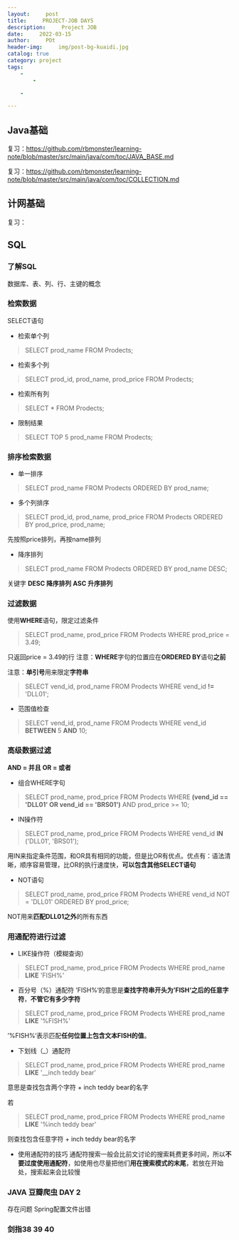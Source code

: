 ```yaml
---
layout:     post
title:     PROJECT-JOB DAY5
description:     Project JOB
date:     2022-03-15
author:     POt
header-img:     img/post-bg-kuaidi.jpg
catalog: true
category: project
tags:     
    -   
        -   

    -   

---
```

## Java基础
复习：https://github.com/rbmonster/learning-note/blob/master/src/main/java/com/toc/JAVA_BASE.md


复习：https://github.com/rbmonster/learning-note/blob/master/src/main/java/com/toc/COLLECTION.md
## 计网基础
复习：
## SQL
### 了解SQL
数据库、表、列、行、主键的概念
### 检索数据
SELECT语句
* 检索单个列
> SELECT prod_name
> FROM Prodects;
* 检索多个列
> SELECT prod_id, prod_name, prod_price 
> FROM Prodects;
* 检索所有列
> SELECT * 
> FROM Prodects;
* 限制结果
> SELECT TOP 5 prod_name
> FROM Prodects;

### 排序检索数据
* 单一排序
> SELECT prod_name
> FROM Prodects
> ORDERED BY prod_name;
* 多个列排序
> SELECT prod_id, prod_name, prod_price
> FROM Prodects
> ORDERED BY prod_price, prod_name;

先按照price排列，再按name排列
* 降序排列
> SELECT prod_name
> FROM Prodects
> ORDERED BY prod_name DESC;

关键字 **DESC 降序排列**  **ASC 升序排列**

### 过滤数据
使用**WHERE**语句，限定过滤条件
> SELECT prod_name, prod_price
> FROM Prodects
> WHERE prod_price = 3.49;

只返回price = 3.49的行
注意：**WHERE**字句的位置应在**ORDERED BY**语句**之前**

注意：**单引号**用来限定**字符串**
> SELECT vend_id, prod_name
> FROM Prodects
> WHERE vend_id **!=** 'DLL01';

* 范围值检查
> SELECT vend_id, prod_name
> FROM Prodects
> WHERE vend_id **BETWEEN** 5 **AND** 10;

### 高级数据过滤
**AND = 并且
OR = 或者**
* 组合WHERE字句
> SELECT prod_name, prod_price
> FROM Prodects
> WHERE **(vend_id == 'DLL01' OR vend_id == 'BRS01')** AND prod_price >= 10;
* IN操作符
> SELECT prod_name, prod_price
> FROM Prodects
> WHERE vend_id **IN** ('DLL01', 'BRS01');

用IN来指定条件范围，和OR具有相同的功能，但是比OR有优点。优点有：语法清晰，顺序容易管理，比OR的执行速度快，**可以包含其他SELECT语句**

* NOT语句
> SELECT prod_name, prod_price
> FROM Prodects
> WHERE vend_id NOT = 'DLL01'
> ORDERED BY prod_price;

NOT用来**匹配DLL01之外**的所有东西


### 用通配符进行过滤
* LIKE操作符（模糊查询）
> SELECT prod_name, prod_price
> FROM Prodects
> WHERE prod_name **LIKE** 'FISH%'

* 百分号（%）通配符
’FISH%‘的意思是**查找字符串开头为’FISH‘之后的任意字符**，**不管它有多少字符**
> SELECT prod_name, prod_price
> FROM Prodects
> WHERE prod_name **LIKE** '%FISH%'

’%FISH%‘表示匹配**任何位置上包含文本FISH的值**。
* 下划线（_）通配符

> SELECT prod_name, prod_price
> FROM Prodects
> WHERE prod_name **LIKE** '__inch teddy bear'

意思是查找包含两个字符 + inch teddy bear的名字

若
> SELECT prod_name, prod_price
> FROM Prodects
> WHERE prod_name **LIKE** '%inch teddy bear'


则查找包含任意字符 + inch teddy bear的名字
* 使用通配符的技巧
通配符搜索一般会比前文讨论的搜索耗费更多时间，所以**不要过度使用通配符**，如使用也尽量把他们**用在搜索模式的末尾**，若放在开始处，搜索起来会比较慢

### JAVA 豆瓣爬虫 DAY 2
存在问题 Spring配置文件出错
### 剑指38 39 40


